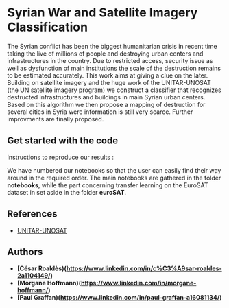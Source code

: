 # Syrian War and Satellite Imagery Classification

The Syrian conflict has been the biggest humanitarian crisis in recent time taking the live of millions of people and destroying urban centers and infrastructures in the country. Due to restricted access, security issue as well as dysfunction of main institutions the scale of the destruction remains to be estimated accurately. This work aims at giving a clue on the later. Building on satellite imagery and the huge work of the UNITAR-UNOSAT (the UN satellite imagery program) we construct a classifier that recognizes destructed infrastructures and buildings in main Syrian urban centers. Based on this algorithm we then propose a mapping of destruction for several cities in Syria were information is still very scarce. Further improvments are finally proposed.


## Get started with the code

Instructions to reproduce our results :  
  
We have numbered our notebooks so that the user can easily find their way around in the required order. The main notebooks are gathered in the folder **notebooks**, while the part concerning transfer learning on the EuroSAT dataset in set aside in the folder **euroSAT**.

## References

* [UNITAR-UNOSAT](https://unitar.org/sustainable-development-goals/satellite-analysis-and-applied-research) 

## Authors

* **[César Roaldès)(https://www.linkedin.com/in/c%C3%A9sar-roaldes-2a1104149/)** 
* **[Morgane Hoffmann)(https://www.linkedin.com/in/morgane-hoffmann/)**
* **[Paul Graffan)(https://www.linkedin.com/in/paul-graffan-a16081134/)**




